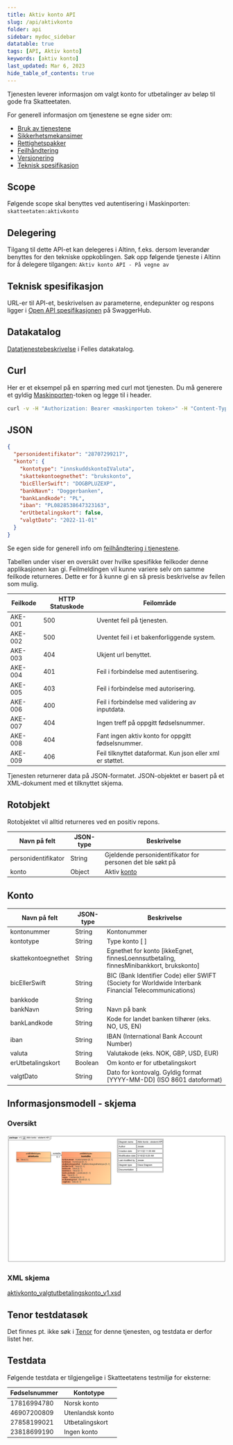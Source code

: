 ```yaml
---
title: Aktiv konto API
slug: /api/aktivkonto
folder: api
sidebar: mydoc_sidebar
datatable: true
tags: [API, Aktiv konto]
keywords: [aktiv konto]
last_updated: Mar 6, 2023
hide_table_of_contents: true
---
```

<summary>Tjenesten leverer informasjon om valgt konto for utbetalinger av beløp til gode fra Skatteetaten.</summary>

<Tabs underline={true}>
<TabItem headerText="Om tjenesten" itemKey="itemKey-1" default>

For generell informasjon om tjenestene se egne sider om:
* [Bruk av tjenestene](../om/bruk.md)
* [Sikkerhetsmekansimer](../om/sikkerhet.md)
* [Rettighetspakker](../om/rettighetspakker.md) 
* [Feilhåndtering](../om/feil.md)
* [Versjonering](../om/versjoner.md)
* [Teknisk spesifikasjon](../om/tekniskspesifikasjon.md)

## Scope
Følgende scope skal benyttes ved autentisering i Maskinporten: `skatteetaten:aktivkonto`

## Delegering
Tilgang til dette API-et kan delegeres i Altinn, f.eks. dersom leverandør benyttes for den tekniske oppkoblingen. Søk opp følgende tjeneste i Altinn for å delegere tilgangen: `Aktiv konto API - På vegne av`

## Teknisk spesifikasjon
URL-er til API-et, beskrivelsen av parameterne, endepunkter og respons ligger i [Open API spesifikasjonen](https://app.swaggerhub.com/apis/skatteetaten/aktivkonto-api) på SwaggerHub.

## Datakatalog

[Datatjenestebeskrivelse](https://data.norge.no/dataservices/e6f947c9-2ca0-31de-81d5-175067550a01) i Felles datakatalog.

</TabItem>

<TabItem headerText="Eksempler" itemKey="itemKey-2">

## Curl

Her er et eksempel på en spørring med curl mot tjenesten. Du må generere et gyldig [Maskinporten](../om/sikkerhet.md)-token og legge til i header.

```bash
curl -v -H "Authorization: Bearer <maskinporten token>" -H "Content-Type: application/json" "https://api-test.sits.no/api/aktivkonto/v3/28707299217"
```

## JSON

```json
{
  "personidentifikator": "28707299217",
  "konto": {
    "kontotype": "innskuddskontoIValuta",
    "skattekontoegnethet": "brukskonto",
    "bicEllerSwift": "DOGBPLUZEXP",
    "bankNavn": "Doggerbanken",
    "bankLandkode": "PL",
    "iban": "PL0828538647323163",
    "erUtbetalingskort": false,
    "valgtDato": "2022-11-01"
  }
}
```
</TabItem> 
<TabItem headerText="Feilkoder" itemKey="itemKey-3">

Se egen side for generell info om [feilhåndtering i tjenestene](../om/feil.md).

Tabellen under viser en oversikt over hvilke spesifikke feilkoder denne applikasjonen kan gi. Feilmeldingen vil kunne variere selv om samme feilkode returneres. Dette er for å kunne gi en så presis beskrivelse av feilen som mulig.

| Feilkode | HTTP Statuskode | Feilområde                                                 |
|----------|-----------------|------------------------------------------------------------|
| AKE-001  | 500             | Uventet feil på tjenesten.                                 |
| AKE-002  | 500             | Uventet feil i et bakenforliggende system.                 |
| AKE-003  | 404             | Ukjent url benyttet.                                       |
| AKE-004  | 401             | Feil i forbindelse med autentisering.                      |
| AKE-005  | 403             | Feil i forbindelse med autorisering.                       |
| AKE-006  | 400             | Feil i forbindelse med validering av inputdata.            |
| AKE-007  | 404             | Ingen treff på oppgitt fødselsnummer.                      |
| AKE-008  | 404             | Fant ingen aktiv konto for oppgitt fødselsnummer.          |
| AKE-009  | 406             | Feil tilknyttet dataformat. Kun json eller xml er støttet. |  
  
</TabItem>
<TabItem headerText="Informasjonsmodell" itemKey="itemKey-4">

Tjenesten returnerer data på JSON-formatet. JSON-objektet er basert på et XML-dokument med et tilknyttet skjema.

## Rotobjekt

Rotobjektet vil alltid returneres ved en positiv repons.

| Navn på felt     | JSON-type | Beskrivelse                                               |
|------------------|-----------|-----------------------------------------------------------|
| personidentifikator | String    | Gjeldende personidentifikator for personen det ble søkt på |
| konto            | Object    | Aktiv [konto](#Konto)                                     |

## Konto

| Navn på felt | JSON-type | Beskrivelse                                                                                           |
| -------------|-----------|-------------------------------------------------------------------------------------------------------|
| kontonummer | String    | Kontonummer                                                                                            |
| kontotype | String    | Type konto [ ]                                                                                           |
| skattekontoegnethet | String    | Egnethet for konto [ikkeEgnet, finnesLoennsutbetaling, finnesMinibankkort, brukskonto]         |
| bicEllerSwift | String    | BIC (Bank Identifier Code) eller SWIFT (Society for Worldwide Interbank Financial Telecommunications)|
| bankkode | String    |                                                                                                           |
| bankNavn | String    | Navn på bank                                                                                              |
| bankLandkode | String    | Kode for landet banken tilhører (eks. NO, US, EN)                                                     |
| iban | String    | IBAN (International Bank Account Number)                                                                      |
| valuta | String    | Valutakode (eks. NOK, GBP, USD, EUR)                                                                        |
| erUtbetalingskort | Boolean   | Om konto er for utbetalingskort                                                                  |
| valgtDato | String    | Dato for kontovalg. Gyldig format [YYYY-MM-DD] (ISO 8601 datoformat)                                     |

## Informasjonsmodell - skjema

### Oversikt
[![Oversikt](../../static/download/aktivkontoekstern/aktivkonto-ekstern.png)](../../download/aktivkontoekstern/aktivkonto-ekstern.png)

### XML skjema
[aktivkonto_valgtutbetalingskonto_v1.xsd](../../static/download/aktivkontoekstern/aktivkonto_valgtutbetalingskonto_v1.xsd)
  
</TabItem>
<TabItem headerText="Test" itemKey="itemKey-5">

## Tenor testdatasøk
Det finnes pt. ikke søk i [Tenor](../test/tenor.md) for denne tjenesten, og testdata er derfor listet her.

## Testdata
Følgende testdata er tilgjengelige i Skatteetatens testmiljø for eksterne: 

| Fødselsnummer | Kontotype | 
|---|---|
| 17816994780 | Norsk konto |
| 46907200809 | Utenlandsk konto |
| 27858199021 | Utbetalingskort |
| 23818699190 | Ingen konto |
  
</TabItem>
</Tabs>
  
